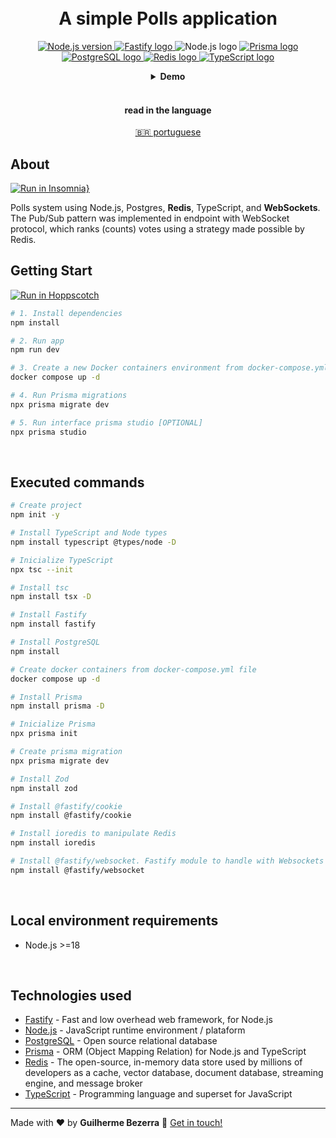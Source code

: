 <h1 align="center">
    <br>
    A simple Polls application
</h1>

<p align="center">
  <a href="https://nodejs.org" target="_blank">
    <img alt="Node.js version" src="https://img.shields.io/badge/node.js-v20.11.0-43853D?style=flat&logo=node.js&logoColor=white&labelColor=43853D&color=5a5a5a">
  </a>

  <a href="https://fastify.io" target="_blank">
    <img alt="Fastify logo" src="https://img.shields.io/badge/fastify-20232A?style=flat&logo=fastify&logoColor=white">
  </a>

  <img src="https://img.shields.io/badge/Node.js-43853D?style=flat&logo=node.js&logoColor=white" alt="Node.js logo" />

  <a href="https://www.prisma.io/" target="_blank">
    <img src="https://img.shields.io/badge/Prisma-3982CE?style=flat&logo=Prisma&logoColor=white" alt="Prisma logo" />
  </a>

  <a href="https://www.postgresql.org" target="_blank">
    <img src="https://img.shields.io/badge/PostgreSQL-316192?style=flat-&logo=postgresql&logoColor=white" alt="PostgreSQL logo" />
  </a>

  <a href="https://redis.io/" target="_blank">
    <img alt="Redis logo" src="https://img.shields.io/badge/Redis-dc382c?style=flat&logo=redis&logoColor=white">
  </a>

  <a href="https://www.typescriptlang.org" target="_blank">
    <img src="https://img.shields.io/badge/TypeScript-007ACC?style=flat&logo=typescript&logoColor=white" alt="TypeScript logo" />
  </a>
</p>

<div align="center">
  <details>
  <summary><b>Demo</b></summary>
  <div style="width: 90%;">
    <img alt="Polls usage application demonstration" src="demo.gif" />
  </div>
  </details>
</div>

<br>

<div align="center">
  <h4 align="center">read in the language</h4>
  <a href="https://github.com/gbdsantos/next-level-week-14-delivery-app/blob/master/server/README.pt-BR.md" hreflang="pt-br" alt="pt-br">🇧🇷 portuguese
  </a>
</div>

## About

[![Run in Insomnia}](https://insomnia.rest/images/run.svg)](https://insomnia.rest/run/?label=Next%20Level%20Week%20-%20Expert%2014%C2%AA%20Edition&uri=https%3A%2F%2Fraw.githubusercontent.com%2Fgbdsantos%2Fnext-level-week-14-expert%2Fmaster%2Fserver%2Finsomnia-collection.json)

Polls system using Node.js, Postgres, **Redis**, TypeScript, and **WebSockets**. The Pub/Sub pattern was implemented in endpoint with WebSocket protocol, which ranks (counts) votes using a strategy made possible by Redis.

## Getting Start

[![Run in Hoppscotch](https://hopp.sh/badge-dark.svg)](https://hopp.sh/r/PfRlDXOnzFqJ)

```Bash
# 1. Install dependencies
npm install

# 2. Run app
npm run dev

# 3. Create a new Docker containers environment from docker-compose.yml file
docker compose up -d

# 4. Run Prisma migrations
npx prisma migrate dev

# 5. Run interface prisma studio [OPTIONAL]
npx prisma studio
```

<br>

## Executed commands

```bash
# Create project
npm init -y

# Install TypeScript and Node types
npm install typescript @types/node -D

# Inicialize TypeScript
npx tsc --init

# Install tsc
npm install tsx -D

# Install Fastify
npm install fastify

# Install PostgreSQL
npm install

# Create docker containers from docker-compose.yml file
docker compose up -d

# Install Prisma
npm install prisma -D

# Inicialize Prisma
npx prisma init

# Create prisma migration
npx prisma migrate dev

# Install Zod
npm install zod

# Install @fastify/cookie
npm install @fastify/cookie

# Install ioredis to manipulate Redis
npm install ioredis

# Install @fastify/websocket. Fastify module to handle with Websockets
npm install @fastify/websocket
```

<br>

## Local environment requirements

- Node.js >=18

<br>

## Technologies used

- [Fastify](https://fastify.io "Fastify - Fast and low overhead web framework, for Node.js") - Fast and low overhead web framework, for Node.js
- [Node.js](https://nodejs.org "Node.js - JavaScript runtime environment / plataform") - JavaScript runtime environment / plataform
- [PostgreSQL](https://www.postgresql.org "PostgreSQL - Open source relational database") - Open source relational database
- [Prisma](https://www.prisma.io "Prisma ORM - ORM (Object Mapping Relation) for Node.js and TypeScript") - ORM (Object Mapping Relation) for Node.js and TypeScript
- [Redis](https://redis.io "Redis - The open-source, in-memory data store used by millions of developers as a cache, vector database, document database, streaming engine, and message broker") - The open-source, in-memory data store used by millions of developers as a cache, vector database, document database, streaming engine, and message broker
- [TypeScript](https://www.typescriptlang.org "TypeScript - Programming language and superset for JavaScript") - Programming language and superset for JavaScript

---

Made with ❤️ by **Guilherme Bezerra** 👋 [Get in touch!](https://www.linkedin.com/in/gbdsantos "LinkedIn - Guilherme Bezerra")
